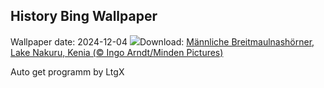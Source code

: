 ## History Bing Wallpaper
Wallpaper date: 2024-12-04
![](https://www.bing.com/th?id=OHR.RhinosKenya_DE-DE1969801233_UHD.jpg&w=1000)Download: [Männliche Breitmaulnashörner, Lake Nakuru, Kenia (© Ingo Arndt/Minden Pictures)](https://www.bing.com/th?id=OHR.RhinosKenya_DE-DE1969801233_UHD.jpg)

Auto get programm by LtgX
